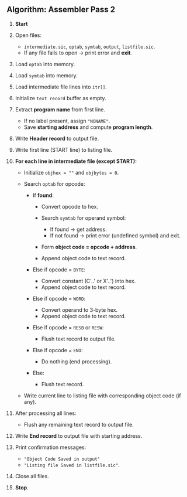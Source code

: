 ## **Algorithm: Assembler Pass 2**

1. **Start**

2. Open files:

   * `intermediate.sic`, `optab`, `symtab`, `output`, `listfile.sic`.
   * If any file fails to open → print error and **exit**.

3. Load `optab` into memory.

4. Load `symtab` into memory.

5. Load intermediate file lines into `itr[]`.

6. Initialize `text record` buffer as empty.

7. Extract **program name** from first line.

   * If no label present, assign `"NONAME"`.
   * Save **starting address** and compute **program length**.

8. Write **Header record** to output file.

9. Write first line (START line) to listing file.

10. **For each line in intermediate file (except START):**

    * Initialize `objhex = ""` and `objbytes = 0`.
    * Search `optab` for opcode:

      * If **found**:

        * Convert opcode to hex.
        * Search `symtab` for operand symbol:

          * If found → get address.
          * If not found → print error (undefined symbol) and exit.
        * Form **object code = opcode + address**.
        * Append object code to text record.
      * Else if opcode = `BYTE`:

        * Convert constant (C'..' or X'..') into hex.
        * Append object code to text record.
      * Else if opcode = `WORD`:

        * Convert operand to 3-byte hex.
        * Append object code to text record.
      * Else if opcode = `RESB` or `RESW`:

        * Flush text record to output file.
      * Else if opcode = `END`:

        * Do nothing (end processing).
      * Else:

        * Flush text record.
    * Write current line to listing file with corresponding object code (if any).

11. After processing all lines:

    * Flush any remaining text record to output file.

12. Write **End record** to output file with starting address.

13. Print confirmation messages:

    * `"Object Code Saved in output"`
    * `"Listing file Saved in listfile.sic"`.

14. Close all files.

15. **Stop**.